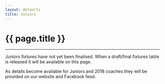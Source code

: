 ```yaml
---
layout: defaults
title: Juniors
---
```


<div class="container">
  <div class="row top-buffer">
    <div class="col">
      <h1 class="text-center">{{ page.title }}</h1>
    </div>
  </div>
  <hr>
  <div class="row">
    <div class="col-md-8 offset-md-2 text-justify">
<section id="Juniors" markdown="1">
Juniors fixtures have not yet been finalised. When a draft/final fixtures table is released it will be available on this page.

As details become available for Juniors and 2018 coaches they will be provided on our website and Facebook feed.
</section>
    </div>
  </div>
</div>